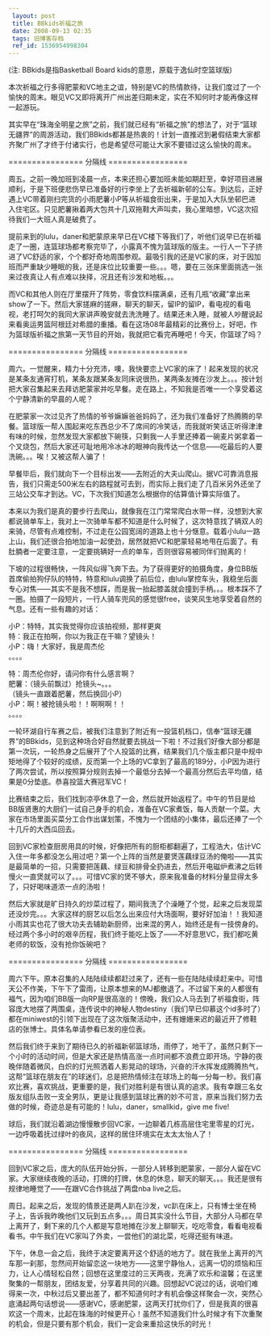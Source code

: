```yaml
---
 layout: post
 title: BBkids祈福之旅
 date: 2008-09-13 02:35
 tags: 旧博客存档
 ref_id: 1536954998304
---
```

(注: BBkids是指Basketball Board kids的意思，原载于逸仙时空篮球版)

本次祈福之行多得肥蒙和VC地主之谊，特别是VC的热情款待，让我们度过了一个愉快的周末。眼见VC又即将离开广州出差归期未定，实在不知何时才能再像这样一起游玩。



其实早在“珠海全明星之旅”之前，我们就已经有“祈福之旅”的想法了，对于“篮球无疆界”的周游活动，我们BBkids都甚是热衷的！计划一直推迟到暑假结束大家都齐聚广州了才终于付诸实行，也是希望尽可能让大家不要错过这么愉快的周末。



================ 分隔线 =================



周五。之前一晚加班到凌晨一点，本来还担心要加班未能如期赶至，幸好项目进展顺利，于是下班便悲伤早已准备好的行李坐上了去祈福新邨的公车。到达后，正好遇上VC带着刚扫完货的小雨肥薯小P等从祈福食街出来，于是加入大队坐邨巴进入住宅区。只见肥薯揪着两大包共十几双拖鞋大声叫卖，我心里暗想，VC这次招待我们一大班人真是破费了。



提前来到的lulu，daner和肥蒙原来早已在VC楼下等我们了，听他们说早已在祈福走了一圈，连篮球场都考察完毕了，小露真不愧为篮球版的版主。一行人一下子挤进了VC舒适的家，个个都好奇地周围参观。最吸引我的还是VC家的床，对于因加班而严重缺少睡眠的我，还是床位比较重要一些。。。嗯，要在三张床里面挑选一张来过夜真让人有点难以抉择，况且还有沙发和地板。。。



而VC和其他人则在厅里摆开了阵势，零食饮料摆满桌，还有几瓶“收藏”拿出来show了一下。然后大家搓麻的搓麻，聊天的聊天，留IP的留IP，看电视的看电视，老打呵欠的我同大家讲声晚安就去洗洗睡了。结果还未入睡，就被人吵醒说起来看奥运男篮阿根廷对希腊的重播。看在这场08年最精彩的比赛份上，好吧，作为篮球版祈福之旅第一天节目的开始，我就把它看完再睡吧！今天，你篮球了吗？



================ 分隔线 =================



周六。一觉醒来，精力十分充沛，噢，我快要恋上VC家的床了！起来发现的状况是某条友通宵打机，某条友跟某条友同床说很热，某两条友摊在沙发上。。。按计划把大家召集起来去拜访肥蒙家并吃早餐。走在路上，不知我是否唯一一个享受着这个宁静清新的早晨的人呢？



在肥蒙家一次过见齐了热情的爷爷嫲嫲爸爸妈妈了，还为我们准备好了热腾腾的早餐。篮球版一帮人围起来吃东西总少不了席间的冷笑话，而我就听笑话正听得津津有味的时候，忽然发现大家都放下碗筷，只剩我一人手里还捧着一碗麦片粥拿着一个叉烧包，然后大家还可耻地用冷冰冰的眼神向我传达一个信息——吃最后的人要洗碗。。。唉！又被这帮人骗了！



早餐毕后，我们就向下一个目标出发——去附近的大夫山爬山。据VC可靠消息报告，我们只需走500米左右的路程就可去到，而实际上我们走了几百米另外还坐了三站公交车才到达。VC，下次我们知道怎么根据你的估算值计算实际值了。



本来以为我们是真的要步行去爬山，就像我在江门常常爬白水带一样，没想到大家都说骑单车上，我对上一次骑单车都不知道是什么时候了，这次特意找了辆双人的来骑，尽管有点难控制，不过走在公园宽阔的道路上也十分惬意。载着小lulu一路上山，我们还很合拍地加油一起使劲，居然就把VC和肥蒙轻易地甩在后面了。有肚腩者一定要注意，一定要挑辆好一点的单车，否则很容易被同伴们抛离的！



下坡的过程很畅快，一阵风似得飞奔下去。为了获得更好的拍摄角度，身位BB版首席偷拍狗仔队的特特，特意和lulu调换了前后位，由lulu掌控车头，我稳坐后面专心对焦——其实不是我不想踩，而是我一抬起膝盖就会撞到手柄。。。根本踩不了一圈。拍摄了一段短片，一行人骑车兜风的感觉很free，谈笑风生地享受着自然的气息。还有一些有趣的对话：



小P：特特，其实我觉得你应该拍视频，那样更爽  
特：我正在拍啊，你以为我正在干嘛？望镜头！  
小P：嗨！大家好，我是周杰伦  
。。。。

特：周杰伦你好，请问你有什么感言啊？  
肥薯：（镜头前飘过）抢镜头~。。。  
（镜头一直跟着肥薯，然后换回小P）  
小P：啊！被抢镜头啦！！啊啊啊！！  
。。。。



一轮环湖自行车赛之后，被我们注意到了附近有一投篮机档口，信奉“篮球无疆界”的BBkids，见到这种场合好自然就要去挑战一下啦！不过我们好像大部分都是第一次玩，一轮热身之后展开了个人投篮的比赛，结果我们几个版主都只是中规中矩地得了个较好的成绩，反而第一个上场的VC拿到了最高的189分，小P因为进行了两次尝试，所以按照算分规则去掉一个最低分去掉一个最高分然后去平均值，结果是0分垫底。恭喜投篮大赛冠军VC！



比赛结束之后，我们找到凉亭休息了一会，然后就开始返程了。中午的节目是给BB版贤惠的大厨们一试自己身手的机会，准备在VC家煮饭，每人贡献一个菜。大家在市场里面买菜分工合作出谋划策，不愧为一个团结的小集体，最后还捧了一个十几斤的大西瓜回去。



回到VC家检查厨房用具的时候，好像把所有的厨柜都翻遍了，工程浩大，估计VC入住一年多都没怎么用过吧？第一个上阵的当然是要煲莲藕绿豆汤的俺啦——其实是最简单的一招，只需要把莲藕、绿豆和排骨全扔进去，然后开电磁炉煮沸之后转慢火一直煲就可以了。。。可惜VC家的煲不够大，原来我准备的材料分量显得太多了，只好喝味道浓一点的汤啦！



然后大家就是旷日持久的炒菜过程了，期间我洗了个澡睡了个觉，起来之后发现菜还没炒完。。。大家这样的厨艺以后怎么出来应付大场面啊，要好好加油！！我知道小雨其实也花了很大功夫去辅助新厨师，出来混的男人，始终还是有一技傍身的。经过两个多小时的艰辛历程，我们终于能吃上饭了——不好意思VC，我们都吃黄老师的软饭，没有抢你饭碗吧？



================ 分隔线 =================



周六下午。原本召集的人陆陆续续都赶过来了，还有一些在陆陆续续赶来中。可惜天公不作美，下午下了雷雨，让原本想来的MJ都撤退了。不过留下来的人都很有福气，因为咱们BB版一向RP是很高涨的！傍晚，我们众人马去到了祈福食街，阵容庞大地摆了两围桌，连传说中的神秘人物destiny（我们早已仰慕这个id多时了）都在miniwest的引领下出现在了这次版聚活动中，还有姗姗来迟的最近开了修鞋店的张博士。具体名单请参看已发的座位表。



然后我们终于来到了期待已久的祈福新邨篮球场，雨停了，地干了，虽然只剩下一个小时的活动时间，但是大家还是热情高涨一点时间都不浪费立即开场。宁静的夜晚伴随着微风，白炽的灯光照洒着人影晃动的球场，兴奋的汗水挥发成腾腾热气，这帮“篮球在朋友在”的球迷们，总是把热情倾注在球场上的每一分每一秒。我们喜欢比赛，喜欢挑战，更重要的是，我们对胜利是有很认真的追求。我有幸跟三名女版友组队击败一支全男队，更是让我感到篮球比赛的妙不可言，原来当我们努力去做的时候，奇迹总是有可能的！lulu，daner，smallkid，give
me five!



球后，我们就沿着湖边慢慢散步回VC家，一边聊着几栋高层住宅里零星的灯光，一边呼吸着抚过绿叶的夜风，这样的居住环境实在太太太怡人了！



================ 分隔线 =================



回到VC家之后，庞大的队伍开始分拆，一部分人转移到肥蒙家，一部分人留在VC家。大家继续夜晚的活动，打牌的打牌，休息的休息，聊天的聊天。。。我还是很有规律地睡觉了——在跟VC合作挑战了两盘nba
live之后。



周日。起来之后，发现的情景还是两人趴在沙发，vc趴在床上，只有博士坐在椅子上，告诉我昨晚他们又玩到五点多。。。周日其实没什么节目，大部分人马都在早上离开了，剩下来的几个人都是写意地摊在沙发上聊聊天，吃吃零食，看看电视看看书。中午我们在VC家叫了外卖，一尝他们的湖北菜，吃得还挺有味道。



下午，休息一会之后，我终于决定要离开这个舒适的地方了。就在我坐上离开的汽车那一刹那，忽然间开始留恋这一块地方——这里宁静怡人，远离一切的烦恼和压力，让人心情轻松自然；回想在这里度过的三天两夜，充满了欢乐和温馨；在这里聚集的一帮朋友，团结友爱，分享着共同的兴趣。回想起VC说过的话，说咱们难得来一次，中秋过后又要出差了，都不知道何时才有机会像这样聚会一次，突然心底涌起两句话想说——感谢VC，感谢肥蒙，这两天打扰你们了，但是我真的很喜欢这一个周末，比起在珠海的时候更开心！虽然不知道我们什么时候才有下次重聚的机会，但是只要有那个机会，我们一定会来重拾这快乐的时光！  

